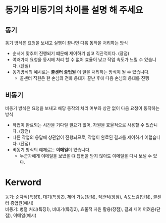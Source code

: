 # 동기와 비동기의 차이를 설명 해 주세요
## 동기
동기 방식은 요청을 보내고 실행이 끝나면 다음 동작을 처리하는 방식
* 순서에 맞추어 진행되기 떄문에 제어하기 쉽고 직관적이다. (장점)
* 여러가지 요청을 동시에 처리 할 수 없어 효율이 낮고 작업 속도가 느릴 수 있습니다. (단점)
* 동기방식의 예시로는 **콜센터 종업원** 이 일을 처리하는 방식이 될 수 있습니다.
  * 콜센터 직원은 한 손님의 전화 응대가 끝난 후에 다음 손님의 응대를 진행

## 비동기
비동기 방식은 요청을 보내고 해당 동작의 처리 여부와 상관 없이 다음 요청이 동작하는 방식
* 작업이 완료되는 시간을 기다릴 필요가 없어, 자원을 효율적으로 사용할 수 있습니다. (장점)
* 다른 작업의 응답에 상관없이 진행되므로, 작업이 완료된 결과를 제어하기 어렵습니다. (단점)
* 비동기 방식의 예제로는 **이메일**이 있습니다.
  * 누군가에게 이메일을 보냈을 떄 답변을 받지 않아도 이메일을 다시 보낼 수 있다.


# Kerword
동기: 순차적(특징1), 대기(특징2), 제어 가능(장점), 직관적(장점), 속도느림(단점), 콜센터 종업원(예시)
<br>
비동기: 병렬 처리(특징1), 비대기(특징2), 효울적 자원 활용(장점), 결과 제어 어려움(단점), 이메일(예시)
